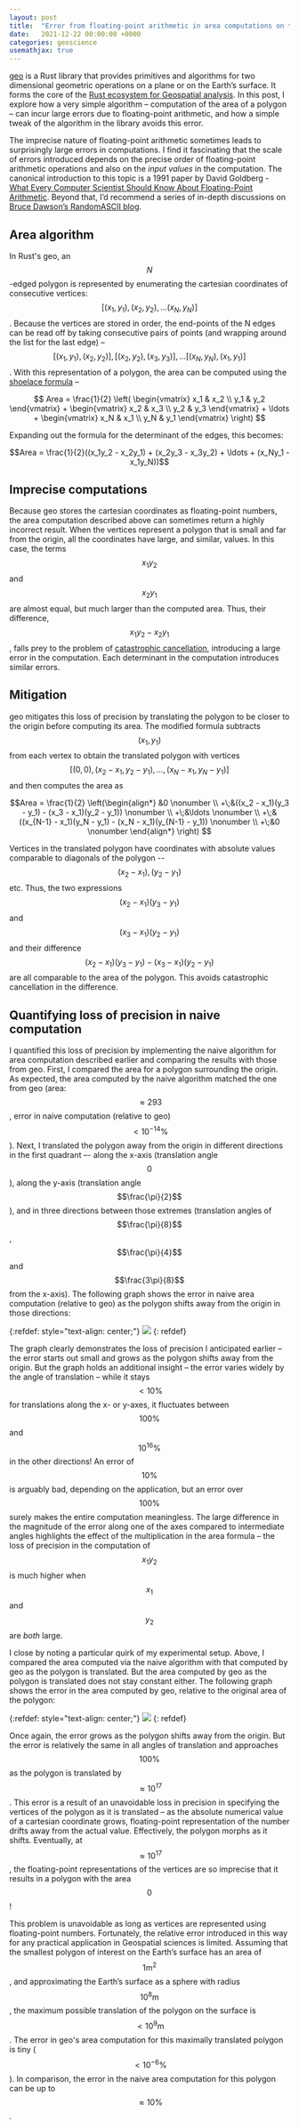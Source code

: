 ```yaml
---
layout: post
title:  "Error from floating-point arithmetic in area computations on the Earth’s surface"
date:   2021-12-22 00:00:00 +0000
categories: geoscience
usemathjax: true
---
```


[geo][lib-geo] is a Rust library that provides primitives and algorithms for two dimensional geometric operations on a plane or on the Earth’s surface. It forms the core of the [Rust ecosystem for Geospatial analysis][georust-org]. In this post, I explore how a very simple algorithm – computation of the area of a polygon – can incur large errors due to floating-point arithmetic, and how a simple tweak of the algorithm in the library avoids this error.

The imprecise nature of floating-point arithmetic sometimes leads to surprisingly large errors in computations. I find it fascinating that the scale of errors introduced depends on the precise order of floating-point arithmetic operations and also on the _input values_ in the computation. The canonical introduction to this topic is a 1991 paper by David Goldberg - [What Every Computer Scientist Should Know About Floating-Point Arithmetic][acm-goldberg]. Beyond that, I’d recommend a series of in-depth discussions on [Bruce Dawson’s RandomASCII blog][randomascii-fp].

## Area algorithm

In Rust's geo, an $$N$$-edged polygon is represented by enumerating the cartesian coordinates of consecutive vertices: $$[(x_1, y_1), (x_2, y_2), … (x_N, y_N)]$$. Because the vertices are stored in order, the end-points of the N edges can be read off by taking consecutive pairs of points (and wrapping around the list for the last edge) –  $$[(x_1, y_1), (x_2, y_2)], [(x_2, y_2), (x_3, y_3)], … [(x_N, y_N), (x_1, y_1)]$$. With this representation of a polygon, the area can be computed using the [shoelace formula][mathworld-polygonarea] –

$$
 Area = \frac{1}{2}
 \left(
    \begin{vmatrix}
    x_1 & x_2 \\
    y_1 & y_2
    \end{vmatrix}
    +
    \begin{vmatrix}
    x_2 & x_3 \\
    y_2 & y_3
    \end{vmatrix}
    +
    \ldots
    +
    \begin{vmatrix}
    x_N & x_1 \\
    y_N & y_1
    \end{vmatrix}
\right)
$$

Expanding out the formula for the determinant of the edges, this becomes:

$$Area = \frac{1}{2}((x_1y_2 - x_2y_1) + (x_2y_3 - x_3y_2) + \ldots + (x_Ny_1 - x_1y_N))$$

## Imprecise computations

Because geo stores the cartesian coordinates as floating-point numbers, the area computation described above can sometimes return a highly incorrect result. When the vertices represent a polygon that is small and far from the origin, all the coordinates have large, and similar, values. In this case, the terms $$x_1y_2$$ and $$x_2y_1$$ are almost equal, but much larger than the computed area. Thus, their difference, $$x_1y_2 - x_2y_1$$, falls prey to the problem of [catastrophic cancellation][wiki-catastrophic-cancellation], introducing a large error in the computation. Each determinant in the computation introduces similar errors.

## Mitigation

geo mitigates this loss of precision by translating the polygon to be closer to the origin before computing its area. The modified formula subtracts $$(x_1, y_1)$$ from each vertex to obtain the translated polygon with vertices $$[(0, 0), (x_2 - x_1, y_2 - y_1), \ldots, (x_N - x_1, y_N - y_1)]$$ and then computes the area as

$$Area = \frac{1}{2} \left(\begin{align*}
                  &0  \nonumber \\
                +\;&((x_2 - x_1)(y_3 - y_1) - (x_3 - x_1)(y_2 - y_1)) \nonumber \\
                +\;&\ldots \nonumber \\
                +\;&((x_{N-1} - x_1)(y_N - y_1) - (x_N - x_1)(y_{N-1} - y_1)) \nonumber \\
                +\;&0 \nonumber
        \end{align*} \right)
$$

Vertices in the translated polygon have coordinates with absolute values comparable to diagonals of the polygon -- $$(x_2 - x_1), (y_2 - y_1)$$ etc. Thus, the two expressions $$(x_2 - x_1)(y_3 - y_1)$$ and $$(x_3 - x_1)(y_2 - y_1)$$ and their difference $$(x_2 - x_1)(y_3 - y_1) - (x_3 - x_1)(y_2 - y_1)$$ are all comparable to the area of the polygon. This avoids catastrophic cancellation in the difference.

## Quantifying loss of precision in naive computation

I quantified this loss of precision by implementing the naive algorithm for area computation described earlier and comparing the results with those from geo. First, I compared the area for a polygon surrounding the origin. As expected, the area computed by the naive algorithm matched the one from geo (area: $$\approx 293$$, error in naive computation (relative to geo) $$\lt 10^{-14}\%$$). Next, I translated the polygon away from the origin in different directions in the first quadrant –- along the x-axis (translation angle $$0$$), along the y-axis (translation angle $$\frac{\pi}{2}$$), and in three directions between those extremes (translation angles of $$\frac{\pi}{8}$$, $$\frac{\pi}{4}$$ and $$\frac{3\pi}{8}$$ from the x-axis). The following graph shows the error in naive area computation (relative to geo) as the polygon shifts away from the origin in those directions:

{:refdef: style="text-align: center;"}
![](/assets/article_images/naive_area_error.svg)
{: refdef}

The graph clearly demonstrates the loss of precision I anticipated earlier – the error starts out small and grows as the polygon shifts away from the origin. But the graph holds an additional insight – the error varies widely by the angle of translation – while it stays $$\lt 10\%$$ for translations along the x- or y-axes, it fluctuates between $$100\%$$ and $$10^{16}\%$$ in the other directions! An error of $$10\%$$ is arguably bad, depending on the application, but an error over $$100\%$$ surely makes the entire computation meaningless. The large difference in the magnitude of the error along one of the axes compared to intermediate angles highlights the effect of the multiplication in the area formula – the loss of precision in the computation of $$x_1y_2$$ is much higher when $$x_1$$ and $$y_2$$ are _both_ large.

I close by noting a particular quirk of my experimental setup. Above, I compared the area computed via the naive algorithm with that computed by geo as the polygon is translated. But the area computed by geo as the polygon is translated does not stay constant either. The following graph shows the error in the area computed by geo, relative to the original area of the polygon:

{:refdef: style="text-align: center;"}
![](/assets/article_images/geo_area_error.svg)
{: refdef}

Once again, the error grows as the polygon shifts away from the origin. But the error is relatively the same in all angles of translation and approaches $$100\%$$ as the polygon is translated by $$\approx 10^{17}$$. This error is a result of an unavoidable loss in precision in specifying the vertices of the polygon as it is translated – as the absolute numerical value of a cartesian coordinate grows, floating-point representation of the number drifts away from the actual value. Effectively, the polygon morphs as it shifts. Eventually, at $$\approx 10^{17}$$, the floating-point representations of the vertices are so imprecise that it results in a polygon with the area $$0$$!

This problem is unavoidable as long as vertices are represented using floating-point numbers. Fortunately, the relative error introduced in this way for any practical application in Geospatial sciences is limited. Assuming that the smallest polygon of interest on the Earth’s surface has an area of $$1 \mathrm{m}^2$$, and approximating the Earth’s surface as a sphere with radius $$10^8 \mathrm{m}$$, the maximum possible translation of the polygon on the surface is $$\lt 10^9 \mathrm{m}$$. The error in geo's area computation for this maximally translated polygon is tiny ($$\lt 10^{-6}\%$$). In comparison, the error in the naive area computation for this polygon can be up to $$\approx 10\%$$.


[acm-goldberg]: https://dl.acm.org/doi/10.1145/103162.103163
[georust-org]: https://georust.org/
[lib-geo]: https://lib.rs/crates/geo
[mathworld-polygonarea]: https://mathworld.wolfram.com/PolygonArea.html
[randomascii-fp]: https://randomascii.wordpress.com/2012/02/25/comparing-floating-point-numbers-2012-edition/
[wiki-catastrophic-cancellation]: https://en.wikipedia.org/wiki/Catastrophic_cancellation